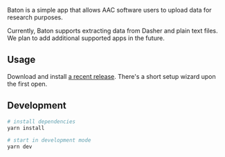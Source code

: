Baton is a simple app that allows AAC software users to upload data for research purposes.

Currently, Baton supports extracting data from Dasher and plain text files. We plan to add additional supported apps in the future.

## Usage

Download and install [a recent release](https://github.com/kdv123/AACDonation/releases). There's a short setup wizard upon the first open.

## Development

```bash
# install dependencies
yarn install

# start in development mode
yarn dev
```
